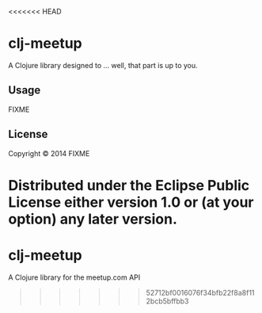 <<<<<<< HEAD
# clj-meetup

A Clojure library designed to ... well, that part is up to you.

## Usage

FIXME

## License

Copyright © 2014 FIXME

Distributed under the Eclipse Public License either version 1.0 or (at
your option) any later version.
=======
clj-meetup
==========

A Clojure library for the meetup.com API
>>>>>>> 52712bf0016076f34bfb22f8a8f112bcb5bffbb3
